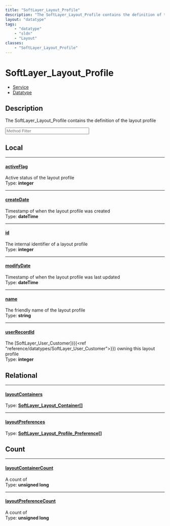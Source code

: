 ```yaml
---
title: "SoftLayer_Layout_Profile"
description: "The SoftLayer_Layout_Profile contains the definition of the layout profile"
layout: "datatype"
tags:
    - "datatype"
    - "sldn"
    - "Layout"
classes:
    - "SoftLayer_Layout_Profile"
---
```


# SoftLayer_Layout_Profile
<div id='service-datatype'>
    <ul id='sldn-reference-tabs'>
    <li id='service'> <a href='/reference/services/SoftLayer_Layout_Profile' >Service</a></li>    <li id='datatype'> <a href='/reference/datatypes/SoftLayer_Layout_Profile' >Datatype</a></li>
    </ul>
</div>

## Description 
The SoftLayer_Layout_Profile contains the definition of the layout profile 





<!-- Service Filer BEGIN -->
<div class="view-filters">
        <div class="clearfix">
            <div class="search-input-box">
                <input placeholder="Method Filter" onkeyup="titleSearch(inputId='prop-input', divId='properties', elementClass='prop-row')" 
                    type="text" id="prop-input" value="" size="30" maxlength="128" class="form-text">
            </div>
        </div>
</div>
<!-- Service Filer END -->

<div id="properties" class="content">
<div id="localProperties" class="prop-content" >

## Local
-----
[activeFlag]: #activeflag
#### [activeFlag]
Active status of the layout profile  
<span class="type-label">Type: </span>**integer**

-----
[createDate]: #createdate
#### [createDate]
Timestamp of when the layout profile was created  
<span class="type-label">Type: </span>**dateTime**

-----
[id]: #id
#### [id]
The internal identifier of a layout profile  
<span class="type-label">Type: </span>**integer**

-----
[modifyDate]: #modifydate
#### [modifyDate]
Timestamp of when the layout profile was last updated  
<span class="type-label">Type: </span>**dateTime**

-----
[name]: #name
#### [name]
The friendly name of the layout profile  
<span class="type-label">Type: </span>**string**

-----
[userRecordId]: #userrecordid
#### [userRecordId]
The [SoftLayer_User_Customer]({{<ref "reference/datatypes/SoftLayer_User_Customer">}}) owning this layout profile  
<span class="type-label">Type: </span>**integer**

</div>
<!-- LOCAL PROPERTY END -->

<div id="relationalProperties"  class="prop-content" >

## Relational
-----
[layoutContainers]: #layoutcontainers
#### [layoutContainers]
  
<span class="type-label">Type: </span>**<a href='/reference/datatypes/SoftLayer_Layout_Container'>SoftLayer_Layout_Container[] </a>**

-----
[layoutPreferences]: #layoutpreferences
#### [layoutPreferences]
  
<span class="type-label">Type: </span>**<a href='/reference/datatypes/SoftLayer_Layout_Profile_Preference'>SoftLayer_Layout_Profile_Preference[] </a>**


## Count

-----
[layoutContainerCount]: #layoutcontainercount
#### [layoutContainerCount]
A count of    
<span class="type-label">Type: </span>**unsigned long**


-----
[layoutPreferenceCount]: #layoutpreferencecount
#### [layoutPreferenceCount]
A count of    
<span class="type-label">Type: </span>**unsigned long**

</div>


